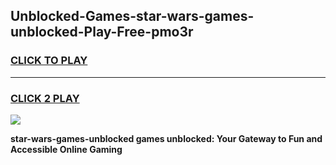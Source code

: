 
## Unblocked-Games-star-wars-games-unblocked-Play-Free-pmo3r
<h3>
<a href="https://premium76.site?title=star-wars-games-unblocked&ref=12A">CLICK TO PLAY</a></h3>
<hr>

<h3>
<a href="https://premium76.site?title=star-wars-games-unblocked&ref=12A">CLICK 2 PLAY</a>
  
</h3>

<a href="https://premium76.site?title=star-wars-games-unblocked&ref=12A"><img src="https://clearcache.store/games.png"></a>


**star-wars-games-unblocked games unblocked: Your Gateway to Fun and Accessible Online Gaming**
